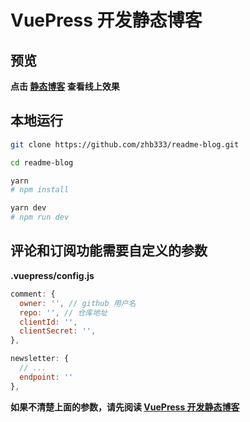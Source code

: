 # VuePress 开发静态博客

## 预览

**点击 [静态博客](https://zhb333.github.io/readme-blog/) 查看线上效果**

## 本地运行

```sh
git clone https://github.com/zhb333/readme-blog.git

cd readme-blog

yarn
# npm install

yarn dev
# npm run dev
```

## 评论和订阅功能需要自定义的参数

**.vuepress/config.js**

```js
comment: {
  owner: '', // github 用户名
  repo: '', // 仓库地址
  clientId: '', 
  clientSecret: '',
},

newsletter: {
  // ...
  endpoint: ''
},
```

**如果不清楚上面的参数，请先阅读 [VuePress 开发静态博客](https://zhb333.github.io/readme-blog/2020/03/21/vuepress%E5%BC%80%E5%8F%91%E9%9D%99%E6%80%81%E5%8D%9A%E5%AE%A2/)**